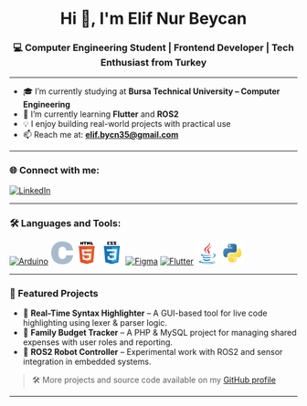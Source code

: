 <h1 align="center">Hi 👋, I'm Elif Nur Beycan</h1>
<h3 align="center">💻 Computer Engineering Student | Frontend Developer | Tech Enthusiast from Turkey</h3>

---

- 🎓 I’m currently studying at **Bursa Technical University – Computer Engineering**
- 🚀 I’m currently learning **Flutter** and **ROS2**
- 💡 I enjoy building real-world projects with practical use
- 📫 Reach me at: **elif.bycn35@gmail.com**

---

### 🌐 Connect with me:
<p align="left">
  <a href="https://www.linkedin.com/in/elif-beycan-a4b233295/" target="_blank">
    <img src="https://img.shields.io/badge/LinkedIn-0077B5?style=flat&logo=linkedin&logoColor=white" alt="LinkedIn" />
  </a>
</p>

---

### 🛠️ Languages and Tools:
<p align="left">
  <a href="https://www.arduino.cc/" target="_blank"><img src="https://cdn.worldvectorlogo.com/logos/arduino-1.svg" alt="Arduino" width="40" height="40"/></a>
  <a href="https://www.cprogramming.com/" target="_blank"><img src="https://raw.githubusercontent.com/devicons/devicon/master/icons/c/c-original.svg" alt="C" width="40" height="40"/></a>
  <a href="https://www.w3schools.com/html/" target="_blank"><img src="https://raw.githubusercontent.com/devicons/devicon/master/icons/html5/html5-original-wordmark.svg" alt="HTML5" width="40" height="40"/></a>
  <a href="https://www.w3schools.com/css/" target="_blank"><img src="https://raw.githubusercontent.com/devicons/devicon/master/icons/css3/css3-original-wordmark.svg" alt="CSS3" width="40" height="40"/></a>
  <a href="https://www.figma.com/" target="_blank"><img src="https://www.vectorlogo.zone/logos/figma/figma-icon.svg" alt="Figma" width="40" height="40"/></a>
  <a href="https://flutter.dev" target="_blank"><img src="https://www.vectorlogo.zone/logos/flutterio/flutterio-icon.svg" alt="Flutter" width="40" height="40"/></a>
  <a href="https://www.java.com" target="_blank"><img src="https://raw.githubusercontent.com/devicons/devicon/master/icons/java/java-original.svg" alt="Java" width="40" height="40"/></a>
  <a href="https://www.python.org" target="_blank"><img src="https://raw.githubusercontent.com/devicons/devicon/master/icons/python/python-original.svg" alt="Python" width="40" height="40"/></a>
</p>

---


### 📌 Featured Projects
- 🧠 **Real-Time Syntax Highlighter** – A GUI-based tool for live code highlighting using lexer & parser logic.
- 🧾 **Family Budget Tracker** – A PHP & MySQL project for managing shared expenses with user roles and reporting.
- 🤖 **ROS2 Robot Controller** – Experimental work with ROS2 and sensor integration in embedded systems.

> 🛠 More projects and source code available on my [GitHub profile](https://github.com/elifbeycan)

---


